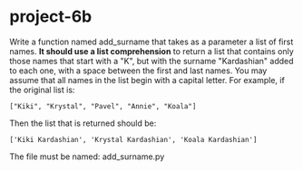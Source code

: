 # project-6b

Write a function named add_surname that takes as a parameter a list of first names. **It should use a list comprehension** to return a list that contains only those names that start with a "K", but with the surname "Kardashian" added to each one, with a space between the first and last names. You may assume that all names in the list begin with a capital letter. For example, if the original list is:

```
["Kiki", "Krystal", "Pavel", "Annie", "Koala"]
```

Then the list that is returned should be:

```
['Kiki Kardashian', 'Krystal Kardashian', 'Koala Kardashian']
```

The file must be named: add_surname.py
